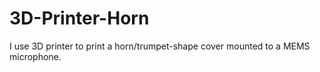 # 3D-Printer-Horn
I use 3D printer to print a horn/trumpet-shape cover mounted to a MEMS microphone.
